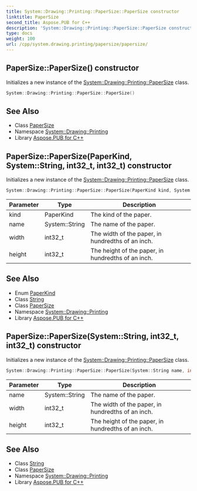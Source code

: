```yaml
---
title: System::Drawing::Printing::PaperSize::PaperSize constructor
linktitle: PaperSize
second_title: Aspose.PUB for C++
description: 'System::Drawing::Printing::PaperSize::PaperSize constructor. Initializes a new instance of the System::Drawing::Printing::PaperSize class in C++.'
type: docs
weight: 100
url: /cpp/system.drawing.printing/papersize/papersize/
---
```

## PaperSize::PaperSize() constructor


Initializes a new instance of the [System::Drawing::Printing::PaperSize](../) class.

```cpp
System::Drawing::Printing::PaperSize::PaperSize()
```

## See Also

* Class [PaperSize](../)
* Namespace [System::Drawing::Printing](../../)
* Library [Aspose.PUB for C++](../../../)
## PaperSize::PaperSize(PaperKind, System::String, int32_t, int32_t) constructor


Initializes a new instance of the [System::Drawing::Printing::PaperSize](../) class.

```cpp
System::Drawing::Printing::PaperSize::PaperSize(PaperKind kind, System::String name, int32_t width, int32_t height)
```


| Parameter | Type | Description |
| --- | --- | --- |
| kind | PaperKind | The kind of the paper. |
| name | System::String | The name of the paper. |
| width | int32_t | The width of the paper, in hundredths of an inch. |
| height | int32_t | The height of the paper, in hundredths of an inch. |

## See Also

* Enum [PaperKind](../../paperkind/)
* Class [String](../../../system/string/)
* Class [PaperSize](../)
* Namespace [System::Drawing::Printing](../../)
* Library [Aspose.PUB for C++](../../../)
## PaperSize::PaperSize(System::String, int32_t, int32_t) constructor


Initializes a new instance of the [System::Drawing::Printing::PaperSize](../) class.

```cpp
System::Drawing::Printing::PaperSize::PaperSize(System::String name, int32_t width, int32_t height)
```


| Parameter | Type | Description |
| --- | --- | --- |
| name | System::String | The name of the paper. |
| width | int32_t | The width of the paper, in hundredths of an inch. |
| height | int32_t | The height of the paper, in hundredths of an inch. |

## See Also

* Class [String](../../../system/string/)
* Class [PaperSize](../)
* Namespace [System::Drawing::Printing](../../)
* Library [Aspose.PUB for C++](../../../)
